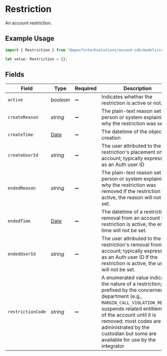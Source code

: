 # Restriction

An account restriction.

## Example Usage

```typescript
import { Restriction } from "@apexfintechsolutions/ascend-sdk/models/components";

let value: Restriction = {};
```

## Fields

| Field                                                                                                                                                                                                                                                                                                   | Type                                                                                                                                                                                                                                                                                                    | Required                                                                                                                                                                                                                                                                                                | Description                                                                                                                                                                                                                                                                                             | Example                                                                                                                                                                                                                                                                                                 |
| ------------------------------------------------------------------------------------------------------------------------------------------------------------------------------------------------------------------------------------------------------------------------------------------------------- | ------------------------------------------------------------------------------------------------------------------------------------------------------------------------------------------------------------------------------------------------------------------------------------------------------- | ------------------------------------------------------------------------------------------------------------------------------------------------------------------------------------------------------------------------------------------------------------------------------------------------------- | ------------------------------------------------------------------------------------------------------------------------------------------------------------------------------------------------------------------------------------------------------------------------------------------------------- | ------------------------------------------------------------------------------------------------------------------------------------------------------------------------------------------------------------------------------------------------------------------------------------------------------- |
| `active`                                                                                                                                                                                                                                                                                                | *boolean*                                                                                                                                                                                                                                                                                               | :heavy_minus_sign:                                                                                                                                                                                                                                                                                      | Indicates whether the restriction is active or not.                                                                                                                                                                                                                                                     | true                                                                                                                                                                                                                                                                                                    |
| `createReason`                                                                                                                                                                                                                                                                                          | *string*                                                                                                                                                                                                                                                                                                | :heavy_minus_sign:                                                                                                                                                                                                                                                                                      | The plain-text reason set by a person or system explaining why the restriction was set                                                                                                                                                                                                                  | Some reason for creating                                                                                                                                                                                                                                                                                |
| `createTime`                                                                                                                                                                                                                                                                                            | [Date](https://developer.mozilla.org/en-US/docs/Web/JavaScript/Reference/Global_Objects/Date)                                                                                                                                                                                                           | :heavy_minus_sign:                                                                                                                                                                                                                                                                                      | The datetime of the object's creation                                                                                                                                                                                                                                                                   |                                                                                                                                                                                                                                                                                                         |
| `createUserId`                                                                                                                                                                                                                                                                                          | *string*                                                                                                                                                                                                                                                                                                | :heavy_minus_sign:                                                                                                                                                                                                                                                                                      | The user attributed to the restriction's placement on the account; typically expressed as an Auth user ID                                                                                                                                                                                               | e6716139-da77-46d1-9e1b-59328e72467b                                                                                                                                                                                                                                                                    |
| `endedReason`                                                                                                                                                                                                                                                                                           | *string*                                                                                                                                                                                                                                                                                                | :heavy_minus_sign:                                                                                                                                                                                                                                                                                      | The plain-text reason set by a person or system explaining why the restriction was removed If the restriction is active, the reason will not be set.                                                                                                                                                    | Some reason for removing                                                                                                                                                                                                                                                                                |
| `endedTime`                                                                                                                                                                                                                                                                                             | [Date](https://developer.mozilla.org/en-US/docs/Web/JavaScript/Reference/Global_Objects/Date)                                                                                                                                                                                                           | :heavy_minus_sign:                                                                                                                                                                                                                                                                                      | The datetime of a restriction's removal from an account If the restriction is active, the ended time will not be set.                                                                                                                                                                                   |                                                                                                                                                                                                                                                                                                         |
| `endedUserId`                                                                                                                                                                                                                                                                                           | *string*                                                                                                                                                                                                                                                                                                | :heavy_minus_sign:                                                                                                                                                                                                                                                                                      | The user attributed to the restriction's removal from the account; typically expressed as an Auth user ID If the restriction is active, the user will not be set.                                                                                                                                       | e6716139-da77-46d1-9e1b-59328e72467b                                                                                                                                                                                                                                                                    |
| `restrictionCode`                                                                                                                                                                                                                                                                                       | *string*                                                                                                                                                                                                                                                                                                | :heavy_minus_sign:                                                                                                                                                                                                                                                                                      | A enumerated value indicating the nature of a restriction; prefixed by the concerned department (e.g., `MARGIN_CALL_VIOLATION_REG_T`); suspends related entitlements of the account until it is removed; most codes are administrated by the custodian but some are available for use by the integrator | MARGIN_CALL_VIOLATION_REG_T                                                                                                                                                                                                                                                                             |